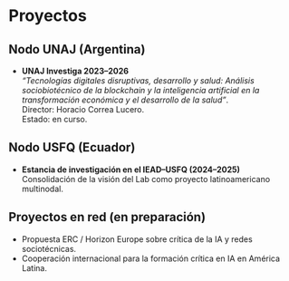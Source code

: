 # Proyectos

## Nodo UNAJ (Argentina)
- **UNAJ Investiga 2023–2026**  
  *“Tecnologías digitales disruptivas, desarrollo y salud: Análisis sociobiotécnico de la blockchain y la inteligencia artificial en la transformación económica y el desarrollo de la salud”*.  
  Director: Horacio Correa Lucero.  
  Estado: en curso.  

## Nodo USFQ (Ecuador)
- **Estancia de investigación en el IEAD–USFQ (2024–2025)**  
  Consolidación de la visión del Lab como proyecto latinoamericano multinodal.  

## Proyectos en red (en preparación)
- Propuesta ERC / Horizon Europe sobre crítica de la IA y redes sociotécnicas.  
- Cooperación internacional para la formación crítica en IA en América Latina.  
